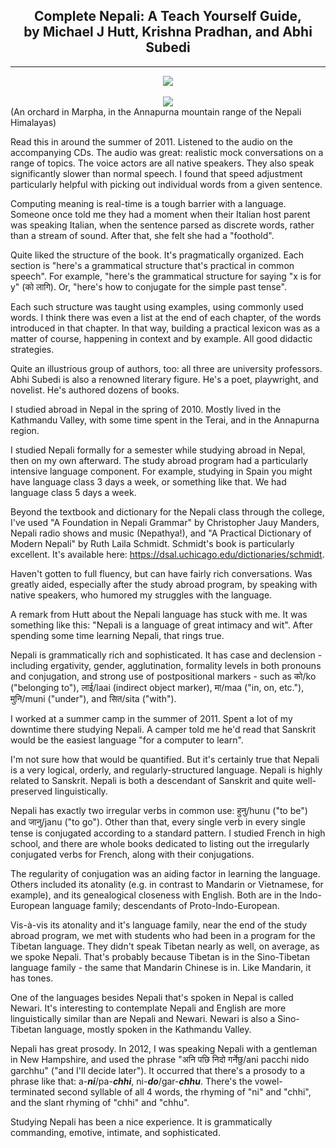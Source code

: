 ## <div align="center">Complete Nepali: A Teach Yourself Guide,<br>by Michael J Hutt, Krishna Pradhan, and Abhi Subedi<div>

---

<div align="center">
  <img src="https://bradleyculley.github.io/images/complete_nepali.jpeg" />
</div>
<br>
<div align="center">
  <img src="https://bradleyculley.github.io/images/Marpha.jpeg" />
</div>
(An orchard in Marpha, in the Annapurna mountain range of the Nepali Himalayas)
<br>

Read this in around the summer of 2011. Listened to the audio on the accompanying CDs. The audio was great: realistic mock conversations on a range of topics.
The voice actors are all native speakers. They also speak significantly slower than normal speech.
I found that speed adjustment particularly helpful with picking out individual words from a given sentence.


Computing meaning is real-time is a tough barrier with a language.
Someone once told me they had a moment when their Italian host parent was speaking Italian, when the sentence parsed as discrete words, rather than a stream of sound.
After that, she felt she had a "foothold".

Quite liked the structure of the book. It's pragmatically organized. Each section is "here's a grammatical structure that's practical in common speech". For example, "here's the grammatical structure for saying "x is for y" (को लागि). Or, "here's how to conjugate for the simple past tense".

Each such structure was taught using examples, using commonly used words. I think there was even a list at the end of each chapter, of the words introduced in that chapter. In that way, building a practical lexicon was as a matter of course, happening in context and by example. All good didactic strategies.

Quite an illustrious group of authors, too: all three are university professors. Abhi Subedi is also a renowned literary figure. He's a poet, playwright, and novelist. He's authored dozens of books.

I studied abroad in Nepal in the spring of 2010. Mostly lived in the Kathmandu Valley, with some time spent in the Terai, and in the Annapurna region.

I studied Nepali formally for a semester while studying abroad in Nepal, then on my own afterward. The study abroad program had a particularly intensive language component.
For example, studying in Spain you might have language class 3 days a week, or something like that. We had language class 5 days a week.

Beyond the textbook and dictionary for the Nepali class through the college, I've used "A Foundation in Nepali Grammar" by Christopher Jauy Manders, Nepali radio shows and music (Nepathya!), and "A Practical Dictionary of Modern Nepali" by Ruth Laila Schmidt.
Schmidt's book is particularly excellent. It's available here: https://dsal.uchicago.edu/dictionaries/schmidt.

Haven't gotten to full fluency, but can have fairly rich conversations. Was greatly aided, especially after the study abroad program, by speaking with native speakers, who humored my struggles with the language.

A remark from Hutt about the Nepali language has stuck with me. It was something like this: "Nepali is a language of great intimacy and wit". After spending some time learning Nepali, that rings true.

Nepali is grammatically rich and sophisticated. It has case and declension - including ergativity, gender, agglutination, formality levels in both pronouns and conjugation, and strong use of postpositional markers - such as को/ko ("belonging to"), लाई/laai (indirect object marker), मा/maa ("in, on, etc."), मुनि/muni ("under"), and सित/sita ("with").

I worked at a summer camp in the summer of 2011. Spent a lot of my downtime there studying Nepali. A camper told me he'd read that Sanskrit would be the easiest language "for a computer to learn".

I'm not sure how that would be quantified. But it's certainly true that Nepali is a very logical, orderly, and regularly-structured language. Nepali is highly related to Sanskrit. Nepali is both a descendant of Sanskrit and quite well-preserved linguistically.

Nepali has exactly two irregular verbs in common use: हुनु/hunu ("to be") and जानु/janu ("to go"). Other than that, every single verb in every single tense is conjugated according to a standard pattern. I studied French in high school, and there are whole books dedicated to listing out the irregularly conjugated verbs for French, along with their conjugations.

The regularity of conjugation was an aiding factor in learning the language. Others included its atonality (e.g. in contrast to Mandarin or Vietnamese, for example), and its genealogical closeness with English. Both are in the Indo-European language family; descendants of Proto-Indo-European.

Vis-à-vis its atonality and it's language family, near the end of the study abroad program, we met with students who had been in a program for the Tibetan language. They didn't speak Tibetan nearly as well, on average, as we spoke Nepali. That's probably because Tibetan is in the Sino-Tibetan language family - the same that Mandarin Chinese is in. Like Mandarin, it has tones.

One of the languages besides Nepali that's spoken in Nepal is called Newari. It's interesting to contemplate Nepali and English are more linguistically similar than are Nepali and Newari. Newari is also a Sino-Tibetan language, mostly spoken in the Kathmandu Valley.

Nepali has great prosody. In 2012, I was speaking Nepali with a gentleman in New Hampshire, and used the phrase "अनि पछि निदो गर्नेछु/ani pacchi nido garchhu" ("and I'll decide later"). It occurred that there's a prosody to a phrase like that: a-_**ni**_/pa-_**chhi**_, ni-_**do**_/gar-_**chhu**_. There's the vowel-terminated second syllable of all 4 words, the rhyming of "ni" and "chhi", and the slant rhyming of "chhi" and "chhu".

Studying Nepali has been a nice experience. It is grammatically commanding, emotive, intimate, and sophisticated.
